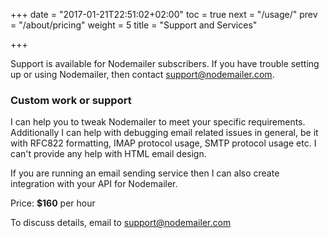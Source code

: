 +++
date = "2017-01-21T22:51:02+02:00"
toc = true
next = "/usage/"
prev = "/about/pricing"
weight = 5
title = "Support and Services"

+++

Support is available for Nodemailer subscribers. If you have trouble setting up or using Nodemailer, then contact [support@nodemailer.com](mailto:support@nodemailer.com).

### Custom work or support

I can help you to tweak Nodemailer to meet your specific requirements. Additionally I can help with debugging email related issues in general, be it with RFC822 formatting, IMAP protocol usage, SMTP protocol usage etc. I can't provide any help with HTML email design.

If you are running an email sending service then I can also create integration with your API for Nodemailer.

Price: **$160** per hour

To discuss details, email to [support@nodemailer.com](mailto:support@nodemailer.com)
